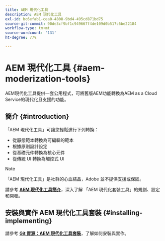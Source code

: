 ```yaml
---
title: AEM 現代化工具
description: AEM 現代化工具
exl-id: bc6efab1-cea0-4808-9bd4-495cd871bd75
source-git-commit: 90de3cf9bf1c949667f4de109d0b517c6be22184
workflow-type: tm+mt
source-wordcount: '131'
ht-degree: 77%

---
```


# AEM 現代化工具 {#aem-moderization-tools}

AEM現代化工具提供一套公用程式，可將舊版AEM功能轉換為AEM as a Cloud Service的現代化且支援的功能。


## 簡介 {#introduction}

「AEM 現代化工具」可讓您輕鬆進行下列轉換：

* 從靜態範本轉換為可編輯的範本
* 根據原則設計設定
* 從基礎元件轉換為核心元件
* 從傳統 UI 轉換為觸控式 UI

>[!NOTE]
>「AEM 現代化工具」是社群的心血結晶，Adobe 並不提供支援或保固。

請參考 **[AEM 現代化工具簡介](https://opensource.adobe.com/aem-modernize-tools/)**，深入了解 「AEM 現代化套裝工具」的規劃、設定和開發。

## 安裝與實作 AEM 現代化工具套裝 {#installing-implementing}

請參考 **[Git 資源：AEM 現代化工具套裝](https://github.com/adobe/aem-modernize-tools)**，了解如何安裝與實作。
